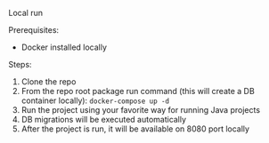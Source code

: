 Local run

Prerequisites:
- Docker installed locally

Steps:
1. Clone the repo
2. From the repo root package run command (this will create a DB container locally):
```docker-compose up -d```
3. Run the project using your favorite way for running Java projects
4. DB migrations will be executed automatically
5. After the project is run, it will be available on 8080 port locally
